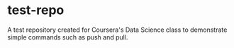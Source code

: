 test-repo
=========

A test repository created for Coursera's Data Science class to demonstrate simple commands such as push and pull.
